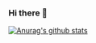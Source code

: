 ### Hi there 👋
[![Anurag's github stats](https://github-readme-stats.vercel.app/api?username=haxagonusd)](https://github.com/anuraghazra/github-readme-stats)
<!--
**HaxagonusD/HaxagonusD** is a ✨ _special_ ✨ repository because its `README.md` (this file) appears on your GitHub profile.

Here are some ideas to get you started:

- 🔭 I’m currently working on ...
- 🌱 I’m currently learning ...
- 👯 I’m looking to collaborate on ...
- 🤔 I’m looking for help with ...
- 💬 Ask me about ...
- 📫 How to reach me: ...
- 😄 Pronouns: ...
- ⚡ Fun fact: ...
-->
